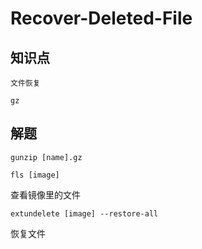 # Recover-Deleted-File

## 知识点

`文件恢复`

`gz`

## 解题

```
gunzip [name].gz
```



```
fls [image]
```

查看镜像里的文件

```
extundelete [image] --restore-all
```

恢复文件

